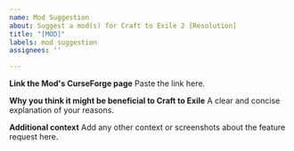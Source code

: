 ```yaml
---
name: Mod Suggestion
about: Suggest a mod(s) for Craft to Exile 2 [Resolution]
title: "[MOD]"
labels: mod suggestion
assignees: ''

---
```


**Link the Mod's CurseForge page**
Paste the link here.

**Why you think it might be beneficial to Craft to Exile**
A clear and concise explanation of your reasons.

**Additional context**
Add any other context or screenshots about the feature request here.
